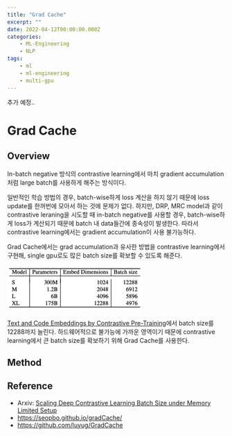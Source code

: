 ```yaml
---
title: "Grad Cache"
excerpt: ""
date: 2022-04-12T00:00:00.000Z
categories:
    - ML-Engineering
    - NLP
tags:
    - ml
    - ml-engineering
    - multi-gpu
---
```


추가 예정..

# Grad Cache

## Overview 
In-batch negative 방식의 contrastive learning에서 마치 gradient accumulation처럼 large batch를 사용하게 해주는 방식이다. 

일반적인 학습 방법의 경우, batch-wise하게 loss 계산을 하지 않기 때문에 loss update를 한꺼번에 모아서 하는 것에 문제가 없다. 하지만, DRP, MRC model과 같이 contrastive leraning을 시도할 때 in-batch negative를 사용할 경우, batch-wise하게 loss가 계산되기 때문에 batch 내 data들간에 종속성이 발생한다. 따라서 contrastive learning에서는 gradient accumulation이 사용 불가능하다.

Grad Cache에서는 grad accumulation과 유사한 방법을 contrastive learning에서 구현해, single gpu로도 많은 batch size를 확보할 수 있도록 해준다.

![](/assets/images/Grad-Cache/used_batch_size.png)

[Text and Code Embeddings by Contrastive Pre-Training](https://arxiv.org/abs/2201.10005)에서 batch size를 12288까지 늘린다. 하드웨어적으로 불가능에 가까운 영역이기 때문에 contrastive learning에서 큰 batch size를 확보하기 위해 Grad Cache를 사용한다.

## Method


## Reference

- Arxiv: [Scaling Deep Contrastive Learning Batch Size under Memory Limited Setup](https://arxiv.org/abs/2101.06983)
- https://seopbo.github.io/gradCache/
- https://github.com/luyug/GradCache
